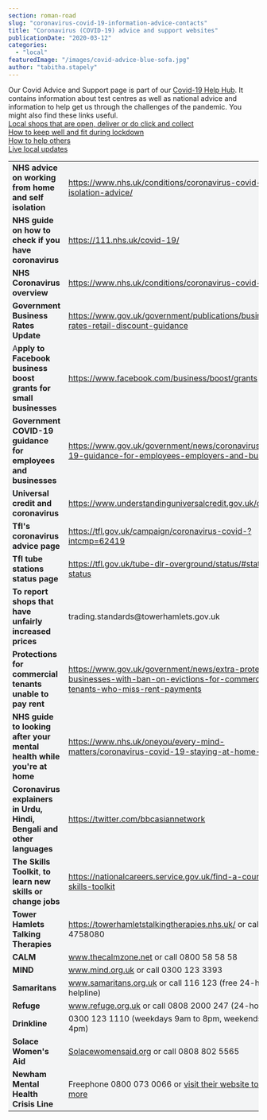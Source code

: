 ```yaml
---
section: roman-road
slug: "coronavirus-covid-19-information-advice-contacts"
title: "Coronavirus (COVID-19) advice and support websites"
publicationDate: "2020-03-12"
categories: 
  - "local"
featuredImage: "/images/covid-advice-blue-sofa.jpg"
author: "tabitha.stapely"
---
```


Our Covid Advice and Support page is part of our [Covid-19 Help Hub](https://romanroadlondon.com/covid-19-help-page/). It contains information about test centres as well as national advice and information to help get us through the challenges of the pandemic. You might also find these links useful.   
[Local shops that are open, deliver or do click and collect](https://romanroadlondon.com/shops-open-for-business/)   
[How to keep well and fit during lockdown](https://romanroadlondon.com/keeping-fit-well-during-lockdown)  
[How to help others](https://romanroadlondon.com/coronavirus-how-to-help-tower-hamlets/)  
[Live local updates](https://romanroadlondon.com/covid-19-live-twitter-updates/)

<table class="has-background has-fixed-layout" style="background-color:#f3f4f5"><tbody><tr><td><strong>NHS advice on working from home and self isolation</strong></td><td><a rel="noreferrer noopener" href="https://www.nhs.uk/conditions/coronavirus-covid-19/self-isolation-advice/" target="_blank">https://www.nhs.uk/conditions/coronavirus-covid-19/self-isolation-advice/</a></td></tr><tr><td><strong>NHS guide on how to check if you have coronavirus</strong></td><td><a rel="noreferrer noopener" href="https://111.nhs.uk/covid-19/" target="_blank">https://111.nhs.uk/covid-19/</a></td></tr><tr><td><strong>NHS Coronavirus overview</strong></td><td><a rel="noreferrer noopener" href="https://www.nhs.uk/conditions/coronavirus-covid-19/" target="_blank">https://www.nhs.uk/conditions/coronavirus-covid-19/</a></td></tr><tr><td><strong>Government Business Rates Update</strong></td><td><a rel="noreferrer noopener" href="https://www.gov.uk/government/publications/business-rates-retail-discount-guidance" target="_blank">https://www.gov.uk/government/publications/business-rates-retail-discount-guidance</a></td></tr><tr><td>A<strong>pply to Facebook business boost grants for small businesses</strong></td><td><a rel="noreferrer noopener" href="https://www.facebook.com/business/boost/grants" target="_blank">https://www.facebook.com/business/boost/grants</a></td></tr><tr><td><strong>Government COVID-19 guidance for employees and businesses</strong></td><td><a href="https://www.gov.uk/government/news/coronavirus-covid-19-guidance-for-employees-employers-and-businesses">https://www.gov.uk/government/news/coronavirus-covid-19-guidance-for-employees-employers-and-businesses</a></td></tr><tr><td><strong>Universal credit and coronavirus</strong></td><td><a href="https://www.understandinguniversalcredit.gov.uk/coronavirus/">https://www.understandinguniversalcredit.gov.uk/coronavirus/</a></td></tr><tr><td><strong>Tfl's coronavirus advice page</strong></td><td><a href="https://tfl.gov.uk/campaign/coronavirus-covid-?intcmp=62419">https://tfl.gov.uk/campaign/coronavirus-covid-?intcmp=62419</a></td></tr><tr><td><strong>Tfl tube stations status page</strong></td><td><a href="https://tfl.gov.uk/tube-dlr-overground/status/#stations-status">https://tfl.gov.uk/tube-dlr-overground/status/#stations-status</a></td></tr><tr><td><strong>To report shops that have unfairly increased prices</strong></td><td>trading.standards@towerhamlets.gov.uk</td></tr><tr><td><strong>Protections for commercial tenants unable to pay rent</strong></td><td><a href="https://www.gov.uk/government/news/extra-protection-for-businesses-with-ban-on-evictions-for-commercial-tenants-who-miss-rent-payments?">https://www.gov.uk/government/news/extra-protection-for-businesses-with-ban-on-evictions-for-commercial-tenants-who-miss-rent-payments</a></td></tr><tr><td><strong>NHS guide to looking after your mental health while you're at home</strong></td><td><a href="https://www.nhs.uk/oneyou/every-mind-matters/coronavirus-covid-19-staying-at-home-tips/" target="_blank" rel="noreferrer noopener">https://www.nhs.uk/oneyou/every-mind-matters/coronavirus-covid-19-staying-at-home-tips/</a></td></tr><tr><td><strong>Coronavirus explainers in Urdu, Hindi, Bengali and other languages</strong></td><td><a href="https://twitter.com/bbcasiannetwork" target="_blank" rel="noreferrer noopener">https://twitter.com/bbcasiannetwork</a></td></tr><tr><td><strong>The Skills Toolkit</strong>,<strong> to learn new skills or change jobs</strong></td><td><a href="https://nationalcareers.service.gov.uk/find-a-course/the-skills-toolkit" target="_blank" rel="noreferrer noopener">https://nationalcareers.service.gov.uk/find-a-course/the-skills-toolkit</a></td></tr><tr><td><strong>Tower Hamlets Talking Therapies</strong></td><td><a href="https://towerhamletstalkingtherapies.nhs.uk/" target="_blank" rel="noreferrer noopener">https://towerhamletstalkingtherapies.nhs.uk/</a> or call 0208 4758080</td></tr><tr><td><strong>CALM</strong></td><td><a href="https://www.thecalmzone.net/" target="_blank" rel="noreferrer noopener">www.thecalmzone.net</a> or call 0800 58 58 58</td></tr><tr><td><strong>MIND</strong></td><td><a href="https://www.mind.org.uk/" target="_blank" rel="noreferrer noopener">www.mind.org.uk</a> or call 0300 123 3393</td></tr><tr><td><strong>Samaritans</strong></td><td><a href="https://www.samaritans.org/" target="_blank" rel="noreferrer noopener">www.samaritans.org.uk</a> or call 116 123&nbsp;(free 24-hour helpline)</td></tr><tr><td><strong>Refuge</strong></td><td><a href="https://www.refuge.org.uk/" target="_blank" rel="noreferrer noopener">www.refuge.org.uk</a> or call 0808 2000 247 (24-hour helpline)</td></tr><tr><td><strong>Drinkline</strong></td><td>0300 123 1110 (weekdays 9am to 8pm, weekends 11am to 4pm)</td></tr><tr><td><strong>Solace Women's Aid</strong></td><td><a href="https://www.solacewomensaid.org/news/solace-tower-hamlets-new-support-service-those-affected-abuse-tower-hamlet" target="_blank" rel="noreferrer noopener">Solacewomensaid.org</a> or call 0808 802 5565</td></tr><tr><td><strong>Newham Mental Health Crisis Line</strong></td><td>Freephone 0800 073 0066 or <a href="https://www.elft.nhs.uk/service/448/Newham-Mental-Health-Crisis-Helpline">visit their website to find out more</a></td></tr></tbody></table>
